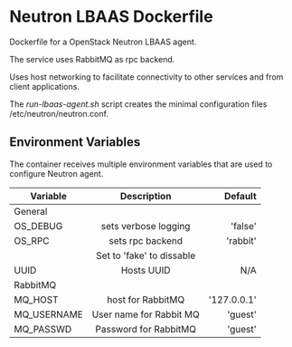
# Neutron LBAAS Dockerfile

Dockerfile for a OpenStack Neutron LBAAS agent.

The service uses RabbitMQ as rpc backend.

Uses host networking to facilitate connectivity to other
services and from client applications.

The *run-lbaas-agent.sh* script creates the minimal configuration
files /etc/neutron/neutron.conf.

## Environment Variables

The container receives multiple environment variables that are used to
configure Neutron agent.

|Variable     | Description               |  Default                     |
|-------------|:-------------------------:|-----------------------------:|
|General                                                                 |
|OS_DEBUG     | sets verbose logging      | 'false'                      |
|OS_RPC       | sets rpc backend          | 'rabbit'                     |
|             | Set to 'fake' to dissable |                              |
|UUID         | Hosts UUID                |  N/A                         |
|RabbitMQ                                                                |
|MQ_HOST      | host for RabbitMQ         |  '127.0.0.1'                 |
|MQ_USERNAME  | User name for Rabbit MQ   |  'guest'                     |
|MQ_PASSWD    | Password for RabbitMQ     |  'guest'                     |
